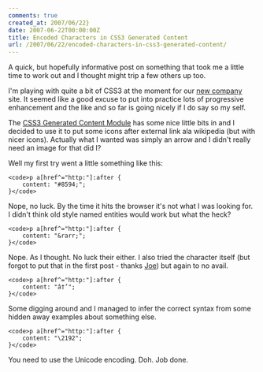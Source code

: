 ```yaml
---
comments: true
created_at: 2007/06/22}
date: 2007-06-22T00:00:00Z
title: Encoded Characters in CSS3 Generated Content
url: /2007/06/22/encoded-characters-in-css3-generated-content/
---
```


A quick, but hopefully informative post on something that took me a little time to work out and I thought might trip a few others up too.

I'm playing with quite a bit of CSS3 at the moment for our [new company](http://hedgehoglab.com) site. It seemed like a good excuse to put into practice lots of progressive enhancement and the like and so far is going nicely if I do say so my self.

The [CSS3 Generated Content Module](http://www.w3.org/TR/css3-content/) has some nice little bits in and I decided to use it to put some icons after external link ala wikipedia (but with nicer icons). Actually what I wanted was simply an arrow and I didn't really need an image for that did I?

Well my first try went a little something like this:

    <code>p a[href^="http:"]:after {
        content: "#8594;";
    }</code>

Nope, no luck. By the time it hits the browser it's not what I was looking for. I didn't think old style named entities would work but what the heck?

    <code>p a[href^="http:"]:after {
        content: "&rarr;";
    }</code>

Nope. As I thought. No luck their either. I also tried the character itself (but forgot to put that in the first post - thanks [Joe](http://joeclarke.org/weblogs/)) but again to no avail.

    <code>p a[href^="http:"]:after {
        content: "â†’";
    }</code>

Some digging around and I managed to infer the correct syntax from some hidden away examples about something else.

    <code>p a[href^="http:"]:after {
        content: "\2192";
    }</code>

You need to use the Unicode encoding. Doh. Job done.
